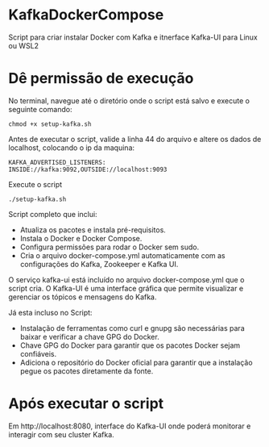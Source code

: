 # KafkaDockerCompose
Script para criar instalar Docker com Kafka e itnerface Kafka-UI para Linux ou WSL2

# Dê permissão de execução

No terminal, navegue até o diretório onde o script está salvo e execute o seguinte comando:

```
chmod +x setup-kafka.sh
```
Antes de executar o script, valide a linha 44 do arquivo e altere os dados de localhost, colocando o ip da maquina:

```
KAFKA_ADVERTISED_LISTENERS: INSIDE://kafka:9092,OUTSIDE://localhost:9093
```

Execute o script 

```
./setup-kafka.sh
```

Script completo que inclui:

* Atualiza os pacotes e instala pré-requisitos.
* Instala o Docker e Docker Compose.
* Configura permissões para rodar o Docker sem sudo.
* Cria o arquivo docker-compose.yml automaticamente com as configurações do Kafka, Zookeeper e Kafka UI.

O serviço kafka-ui está incluído no arquivo docker-compose.yml que o script cria. O Kafka-UI é uma interface gráfica que permite visualizar e gerenciar os tópicos e mensagens do Kafka.


  Já esta incluso no Script:
* Instalação de ferramentas como curl e gnupg são necessárias para baixar e verificar a chave GPG do Docker.
* Chave GPG do Docker para garantir que os pacotes Docker sejam confiáveis.
* Adiciona o repositório do Docker oficial para garantir que a instalação pegue os pacotes diretamente da fonte.

# Após executar o script
Em http://localhost:8080, interface do Kafka-UI onde poderá monitorar e interagir com seu cluster Kafka.
